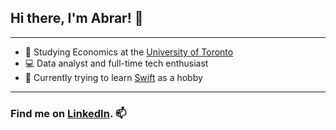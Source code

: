 ## Hi there, I'm Abrar! 👋
---

- 🏫 Studying Economics at the [University of Toronto](https://www.utoronto.ca)
- 💻 Data analyst and full-time tech enthusiast
- 🧶 Currently trying to learn [Swift](https://developer.apple.com/swift/) as a hobby

---
### Find me on [LinkedIn](https://www.linkedin.com/in/abrarnasir/). 📫
